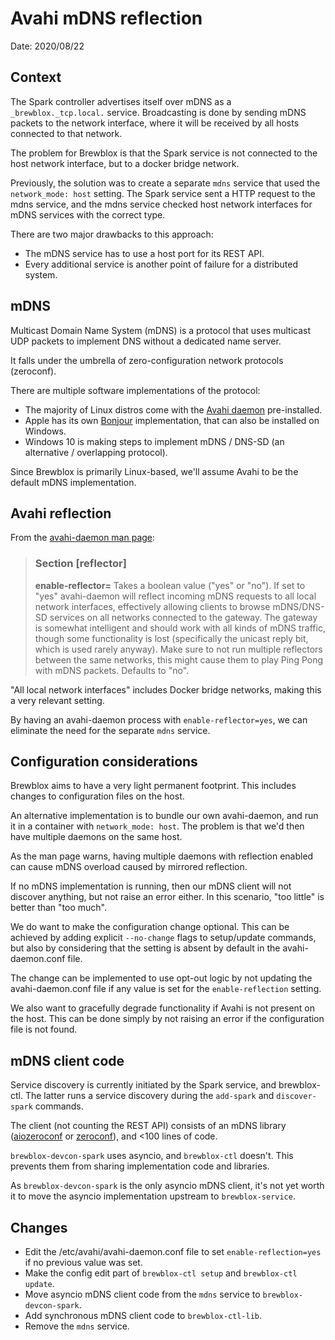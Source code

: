 # Avahi mDNS reflection

Date: 2020/08/22

## Context

The Spark controller advertises itself over mDNS as a `_brewblox._tcp.local.` service.
Broadcasting is done by sending mDNS packets to the network interface,
where it will be received by all hosts connected to that network.

The problem for Brewblox is that the Spark service is not connected to the host network interface,
but to a docker bridge network.

Previously, the solution was to create a separate `mdns` service that used the `network_mode: host` setting.
The Spark service sent a HTTP request to the mdns service, and the mdns service checked host network interfaces for mDNS services with the correct type.

There are two major drawbacks to this approach:
- The mDNS service has to use a host port for its REST API.
- Every additional service is another point of failure for a distributed system.

## mDNS

Multicast Domain Name System (mDNS) is a protocol that uses multicast UDP packets to implement DNS without a dedicated name server.

It falls under the umbrella of zero-configuration network protocols (zeroconf).

There are multiple software implementations of the protocol:

- The majority of Linux distros come with the [Avahi daemon](https://www.avahi.org/) pre-installed.
- Apple has its own [Bonjour](https://en.wikipedia.org/wiki/Bonjour_(software)) implementation, that can also be installed on Windows.
- Windows 10 is making steps to implement mDNS / DNS-SD (an alternative / overlapping protocol).

Since Brewblox is primarily Linux-based, we'll assume Avahi to be the default mDNS implementation.

## Avahi reflection

From the [avahi-daemon man page](https://linux.die.net/man/5/avahi-daemon.conf):

> ### Section [reflector]
>
> **enable-reflector=** Takes a boolean value ("yes" or "no"). 
> If set to "yes" avahi-daemon will reflect incoming mDNS requests to all local network interfaces, 
> effectively allowing clients to browse mDNS/DNS-SD services on all networks connected to the gateway. 
> The gateway is somewhat intelligent and should work with all kinds of mDNS traffic, 
> though some functionality is lost (specifically the unicast reply bit, which is used rarely anyway). 
> Make sure to not run multiple reflectors between the same networks, 
> this might cause them to play Ping Pong with mDNS packets. 
> Defaults to "no". 

"All local network interfaces" includes Docker bridge networks,
making this a very relevant setting.

By having an avahi-daemon process with `enable-reflector=yes`,
we can eliminate the need for the separate `mdns` service.

## Configuration considerations

Brewblox aims to have a very light permanent footprint.
This includes changes to configuration files on the host.

An alternative implementation is to bundle our own avahi-daemon,
and run it in a container with `network_mode: host`.
The problem is that we'd then have multiple daemons on the same host.

As the man page warns, having multiple daemons with reflection enabled
can cause mDNS overload caused by mirrored reflection.

If no mDNS implementation is running, then our mDNS client will not discover anything,
but not raise an error either.
In this scenario, "too little" is better than "too much".

We do want to make the configuration change optional.
This can be achieved by adding explicit `--no-change` flags to setup/update commands,
but also by considering that the setting is absent by default in the avahi-daemon.conf file.

The change can be implemented to use opt-out logic by not updating the avahi-daemon.conf file if any value is set for the `enable-reflection` setting.

We also want to gracefully degrade functionality if Avahi is not present on the host.
This can be done simply by not raising an error if the configuration file is not found.

## mDNS client code

Service discovery is currently initiated by the Spark service,
and brewblox-ctl.
The latter runs a service discovery during the `add-spark` and `discover-spark` commands.

The client (not counting the REST API) consists of an mDNS library ([aiozeroconf](https://github.com/frawau/aiozeroconf) or [zeroconf](https://github.com/jstasiak/python-zeroconf)),
and <100 lines of code.

`brewblox-devcon-spark` uses asyncio, and `brewblox-ctl` doesn't.
This prevents them from sharing implementation code and libraries.

As `brewblox-devcon-spark` is the only asyncio mDNS client,
it's not yet worth it to move the asyncio implementation upstream to `brewblox-service`.

## Changes

- Edit the /etc/avahi/avahi-daemon.conf file to set `enable-reflection=yes` if no previous value was set.
- Make the config edit part of `brewblox-ctl setup` and `brewblox-ctl update`.
- Move asyncio mDNS client code from the `mdns` service to `brewblox-devcon-spark`.
- Add synchronous mDNS client code to `brewblox-ctl-lib`.
- Remove the `mdns` service.
